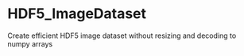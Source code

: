 # HDF5_ImageDataset
Create efficient HDF5 image dataset without resizing and decoding to numpy arrays
